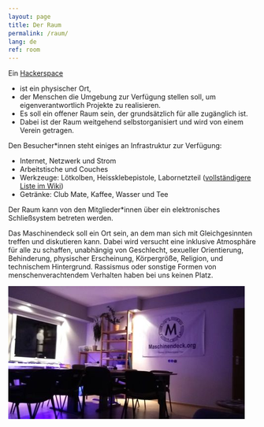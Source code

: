 ```yaml
---
layout: page
title: Der Raum
permalink: /raum/
lang: de
ref: room
---
```



<div class="container">
<div class="row">
<div class="col-md-8">

<p>
Ein <a href="https://de.wikipedia.org/wiki/Hackerspace" target="blank">Hackerspace</a>

<ul>
  <li>ist ein physischer Ort,</li>
  <li>der Menschen die Umgebung zur Verfügung stellen soll, um eigenverantwortlich Projekte zu realisieren.</li>
  <li>Es soll ein offener Raum sein, der grundsätzlich für alle zugänglich 
ist.</li>
  <li>Dabei ist der Raum weitgehend selbstorganisiert und wird von einem Verein getragen.</li>
</ul>
</p>

<p>
Den Besucher*innen steht einiges an Infrastruktur zur Verfügung:

<ul>
  <li>Internet, Netzwerk und Strom</li>
  <li>Arbeitstische und Couches</li>
  <li>Werkzeuge: Lötkolben, Heissklebepistole, Labornetzteil (<a href="http://wiki.maschinendeck.org/wiki/Der_Raum">vollständigere Liste im Wiki</a>)</li>
  <li>Getränke: Club Mate, Kaffee, Wasser und Tee</li>
</ul>

Der Raum kann von den Mitglieder*innen über ein elektronisches Schließsystem betreten werden.
</p>

<p>
Das Maschinendeck soll ein Ort sein, an dem man sich mit Gleichgesinnten treffen und diskutieren kann. Dabei wird versucht eine inklusive Atmosphäre für alle zu 
schaffen, unabhängig von Geschlecht, sexueller Orientierung, Behinderung, physischer Erscheinung, Körpergröße, Religion, und technischem Hintergrund.
Rassismus oder sonstige Formen von menschenverachtendem Verhalten haben bei uns keinen Platz.
</p>


</div>
</div>

<div class="row">
<div class="col-md-12">
<img src="/images/maschinendeck.jpg" />
</div>
</div>

</div>
